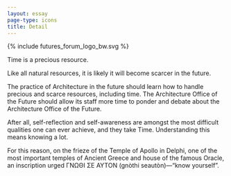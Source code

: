 ```yaml
---
layout: essay
page-type: icons
title: Detail
---
```


{% include futures_forum_logo_bw.svg %}

<p>Time is a precious resource.</p>
<p>Like all natural resources, it is likely it will become scarcer in the future.</p>
<p>The practice of Architecture in the future should learn how to handle precious and scarce resources, including time. The Architecture Office of the Future should allow its staff more time to ponder and debate about the Architecture Office of the Future.</p>
<p>After all, self-reflection and self-awareness are amongst the most difficult qualities one can ever achieve, and they take Time. Understanding this means knowing a lot.</p>
<p>For this reason, on the frieze of the Temple of Apollo in Delphi, one of the most important temples of Ancient Greece and house of the famous Oracle, an inscription urged ΓΝΩΘΙ ΣΕ ΑΥΤΟΝ (gnòthi seautòn)—“know yourself”.</p>
